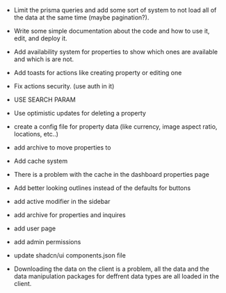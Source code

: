 - Limit the prisma queries and add some sort of system to not load all of the data at the same time (maybe pagination?).

- Write some simple documentation about the code and how to use it, edit, and deploy it.

- Add availability system for properties to show which ones are available and which is are not.

- Add toasts for actions like creating property or editing one

- Fix actions security. (use auth in it)

- USE SEARCH PARAM

- Use optimistic updates for deleting a property

- create a config file for property data (like currency, image aspect ratio, locations, etc..)

- add archive to move properties to

- Add cache system

- There is a problem with the cache in the dashboard properties page

- Add better looking outlines instead of the defaults for buttons

- add active modifier in the sidebar

- add archive for properties and inquires

- add user page

- add admin permissions

- update shadcn/ui components.json file

- Downloading the data on the client is a problem, all the data and the data manipulation packages for deffrent data types are all loaded in the client.
